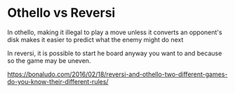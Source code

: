 # Othello vs Reversi
In othello, making it illegal to play a move unless it converts an opponent's disk makes it easier to predict what the enemy might do next

In reversi, it is possible to start he board anyway you want to and because so the game may be uneven.


https://bonaludo.com/2016/02/18/reversi-and-othello-two-different-games-do-you-know-their-different-rules/